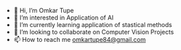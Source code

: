- 👋 Hi, I’m Omkar Tupe
- 👀 I’m interested in Application of AI
- 🌱 I’m currently learning application of stastical methods
- 💞️ I’m looking to collaborate on Computer Vision Projects
- 📫 How to reach me omkartupe84@gmail.com

<!---
OMKARTT/OMKARTT is a ✨ special ✨ repository because its `README.md` (this file) appears on your GitHub profile.
You can click the Preview link to take a look at your changes.
--->
